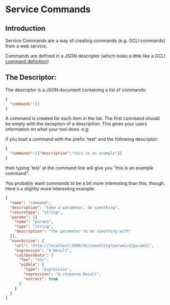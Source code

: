 Service Commands
================

Introduction
------------
Service Commands are a way of creating commands (e.g. GCLI commands) from a web service.

Commands are defined in a JSON descriptor (which looks a little like a GCLI [command definition](https://github.com/mozilla/gcli/blob/master/docs/writing-commands.md))

The Descriptor:
---------------
The descriptor is a JSON document containing a list of commands:
```json
{
  "commands":[]
}
```

A command is created for each item in the list. The first command should be empty with the exception of a description: This gives your users information on what your tool does. e.g:

if you load a command with the prefix 'test' and the following descriptor:

```json
{
  "commands":[{"description":"this is an example"}]
}
```

then typing 'test' at the command line will give you "this is an example command".

You probably want commands to be a bit more interesting than this, though. Here's a slightly more interesting example:

```json
{
  "name": "command",
  "description": "take a parameter, do something",
  "returnType": "string",
  "params": [{
    "name": "param1",
    "type": "string",
    "description": "the parameter to do something with"
  }],
  "execAction": {
    "url": "http://localhost:3000/do/something?param1=${param1}",
    "expression": "$.Result",
    "callbackData": {
      "foo": "bar",
      "wibble": {
        "type": "expression",
        "expression": "$.response.Result",
        "extract": true
      }
    }
  }
}
```

